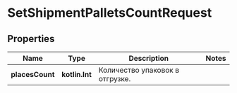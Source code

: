 
# SetShipmentPalletsCountRequest

## Properties
| Name | Type | Description | Notes |
| ------------ | ------------- | ------------- | ------------- |
| **placesCount** | **kotlin.Int** | Количество упаковок в отгрузке. |  |



